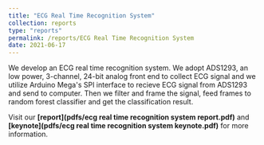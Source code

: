 ```yaml
---
title: "ECG Real Time Recognition System"
collection: reports
type: "reports"
permalink: /reports/ECG Real Time Recognition System
date: 2021-06-17
---
```


We develop an ECG real time recognition system. We adopt ADS1293, an low power, 3-channel, 24-bit analog front end to collect ECG signal and we utilize Arduino Mega's SPI interface to recieve ECG signal from ADS1293 and send to computer. Then we filter and frame the signal, feed frames to random forest classifier and get the classification result.

Visit our **[report](pdfs/ecg real time recognition system report.pdf)** and **[keynote](pdfs/ecg real time recognition system keynote.pdf)** for more information.
